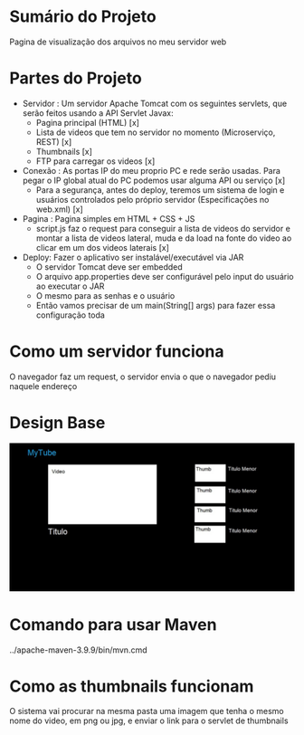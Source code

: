 # Sumário do Projeto

Pagina de visualização dos arquivos no meu servidor web

# Partes do Projeto

- Servidor : Um servidor Apache Tomcat com os seguintes servlets, que serão feitos usando a API Servlet Javax:
    - Pagina principal (HTML) [x]
    - Lista de videos que tem no servidor no momento (Microserviço, REST) [x]
    - Thumbnails [x]
    - FTP para carregar os videos [x]
- Conexão : As portas IP do meu proprio PC e rede serão usadas. Para pegar o IP global atual do PC podemos usar alguma API ou serviço [x]
    - Para a segurança, antes do deploy, teremos um sistema de login e usuários controlados pelo próprio servidor (Especificações no web.xml) [x]
- Pagina : Pagina simples em HTML + CSS + JS
    - script.js faz o request para conseguir a lista de videos do servidor e montar a lista de videos lateral, muda e da load na fonte do video ao clicar em um dos videos laterais [x]
- Deploy: Fazer o aplicativo ser instalável/executável via JAR
    - O servidor Tomcat deve ser embedded
    - O arquivo app.properties deve ser configurável pelo input do usuário ao executar o JAR
    - O mesmo para as senhas e o usuário
    - Então vamos precisar de um main(String[] args) para fazer essa configuração toda

# Como um servidor funciona

O navegador faz um request, o servidor envia o que o navegador pediu naquele endereço

# Design Base

![DesignBase](DesignBase.jpg)

# Comando para usar Maven

../apache-maven-3.9.9/bin/mvn.cmd

# Como as thumbnails funcionam

O sistema vai procurar na mesma pasta uma imagem que tenha o mesmo nome do video, em png ou jpg, e enviar o link para o servlet de thumbnails